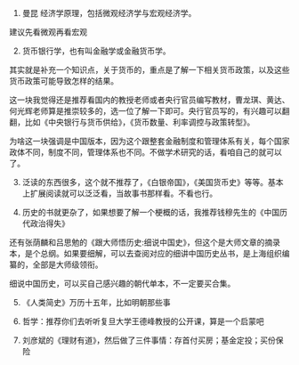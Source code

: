 1. 曼昆 经济学原理，包括微观经济学与宏观经济学。

建议先看微观再看宏观

2. 货币银行学，也有叫金融学或金融货币学。

其实就是补充一个知识点，关于货币的，重点是了解一下相关货币政策，以及这些货币政策可能导致怎样的结果。

这一块我觉得还是推荐看国内的教授老师或者央行官员编写教材，曹龙琪、黄达、何光辉老师算是推崇较多的，选一位了解一下即可。央行官员写的，有兴趣可以翻翻，比如《中央银行与货币供给》，《货币数量、利率调控与政策转型》。

为啥这一块强调是中国版本，因为这个跟整套金融制度和管理体系有关，每个国家政体不同，制度不同，管理体系也不同。不做学术研究的话，看咱自己的就可以了。

3. 泛读的东西很多，这个就不推荐了，《白银帝国》，《美国货币史》等等。基本上扩展阅读就可以泛泛看，当故事书那样看。不看也行。

4. 历史的书就更杂了，如果想要了解一个梗概的话，我推荐钱穆先生的《中国历代政治得失》

还有张荫麟和吕思勉的《跟大师悟历史:细说中国史》，但这个是大师文章的摘录本，是个总纲。如果要细解，可以去查阅对应的细讲中国历史丛书，是上海组织编纂的，全部是大师级领衔。

细说中国历史，可以买自己感兴趣的朝代单本，不一定要买合集。

5. 《人类简史》万历十五年，比如明朝那些事

6. 哲学：推荐你们去听听复旦大学王德峰教授的公开课，算是一个启蒙吧

7. 刘彦斌的《理财有道》，然后做了三件事情：存首付买房；基金定投；买份保险